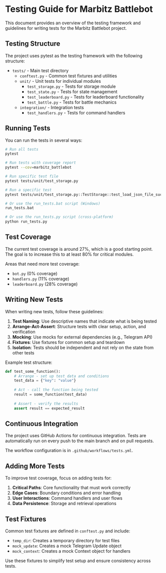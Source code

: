 # Testing Guide for Marbitz Battlebot

This document provides an overview of the testing framework and guidelines for writing tests for the Marbitz Battlebot project.

## Testing Structure

The project uses pytest as the testing framework with the following structure:

- `tests/` - Main test directory
  - `conftest.py` - Common test fixtures and utilities
  - `unit/` - Unit tests for individual modules
    - `test_storage.py` - Tests for storage module
    - `test_state.py` - Tests for state management
    - `test_leaderboard.py` - Tests for leaderboard functionality
    - `test_battle.py` - Tests for battle mechanics
  - `integration/` - Integration tests
    - `test_handlers.py` - Tests for command handlers

## Running Tests

You can run the tests in several ways:

```bash
# Run all tests
pytest

# Run tests with coverage report
pytest --cov=marbitz_battlebot

# Run specific test file
pytest tests/unit/test_storage.py

# Run a specific test
pytest tests/unit/test_storage.py::TestStorage::test_load_json_file_success

# Or use the run_tests.bat script (Windows)
run_tests.bat

# Or use the run_tests.py script (cross-platform)
python run_tests.py
```

## Test Coverage

The current test coverage is around 27%, which is a good starting point. The goal is to increase this to at least 80% for critical modules.

Areas that need more test coverage:
- `bot.py` (0% coverage)
- `handlers.py` (11% coverage)
- `leaderboard.py` (28% coverage)

## Writing New Tests

When writing new tests, follow these guidelines:

1. **Test Naming**: Use descriptive names that indicate what is being tested
2. **Arrange-Act-Assert**: Structure tests with clear setup, action, and verification
3. **Mocking**: Use mocks for external dependencies (e.g., Telegram API)
4. **Fixtures**: Use fixtures for common setup and teardown
5. **Isolation**: Tests should be independent and not rely on the state from other tests

Example test structure:

```python
def test_some_function():
    # Arrange - set up test data and conditions
    test_data = {"key": "value"}
    
    # Act - call the function being tested
    result = some_function(test_data)
    
    # Assert - verify the results
    assert result == expected_result
```

## Continuous Integration

The project uses GitHub Actions for continuous integration. Tests are automatically run on every push to the main branch and on pull requests.

The workflow configuration is in `.github/workflows/tests.yml`.

## Adding More Tests

To improve test coverage, focus on adding tests for:

1. **Critical Paths**: Core functionality that must work correctly
2. **Edge Cases**: Boundary conditions and error handling
3. **User Interactions**: Command handlers and user flows
4. **Data Persistence**: Storage and retrieval operations

## Test Fixtures

Common test fixtures are defined in `conftest.py` and include:

- `temp_dir`: Creates a temporary directory for test files
- `mock_update`: Creates a mock Telegram Update object
- `mock_context`: Creates a mock Context object for handlers

Use these fixtures to simplify test setup and ensure consistency across tests.
